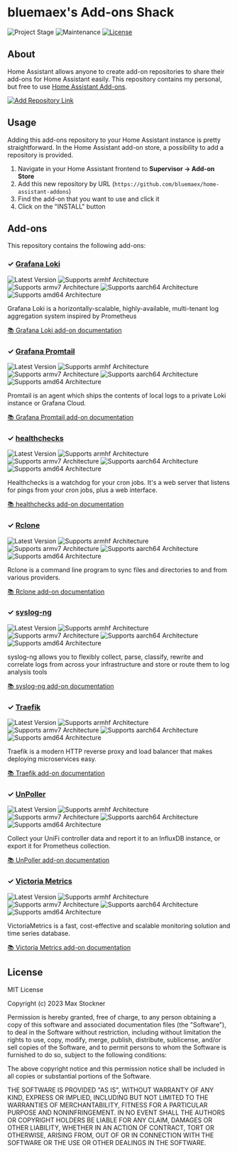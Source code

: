 # bluemaex's Add-ons Shack

![Project Stage][project-stage-shield]
![Maintenance][maintenance-shield]
[![License][license-shield]](LICENSE.md)

## About

Home Assistant allows anyone to create add-on repositories to share their
add-ons for Home Assistant easily. This repository contains my personal,
but free to use [Home Assistant Add-ons][ha-addons].

[![Add Repository Link][add-repository-image]][add-repository-button]

## Usage

Adding this add-ons repository to your Home Assistant instance is pretty
straightforward. In the Home Assistant add-on store, a possibility to
add a repository is provided.

1. Navigate in your Home Assistant frontend to **Supervisor -> Add-on Store**
1. Add this new repository by URL (`https://github.com/bluemaex/home-assistant-addons`)
1. Find the add-on that you want to use and click it
1. Click on the "INSTALL" button

## Add-ons

This repository contains the following add-ons:

### &#10003; [Grafana Loki][addon-grafana-loki]

![Latest Version][grafana-loki-version-shield]
![Supports armhf Architecture][grafana-loki-armhf-shield]
![Supports armv7 Architecture][grafana-loki-armv7-shield]
![Supports aarch64 Architecture][grafana-loki-aarch64-shield]
![Supports amd64 Architecture][grafana-loki-amd64-shield]

Grafana Loki is a horizontally-scalable, highly-available, multi-tenant log aggregation system inspired by Prometheus

[:books: Grafana Loki add-on documentation][addon-doc-grafana-loki]

### &#10003; [Grafana Promtail][addon-grafana-promtail]

![Latest Version][grafana-promtail-version-shield]
![Supports armhf Architecture][grafana-promtail-armhf-shield]
![Supports armv7 Architecture][grafana-promtail-armv7-shield]
![Supports aarch64 Architecture][grafana-promtail-aarch64-shield]
![Supports amd64 Architecture][grafana-promtail-amd64-shield]

Promtail is an agent which ships the contents of local logs to a private Loki instance or Grafana Cloud.

[:books: Grafana Promtail add-on documentation][addon-doc-grafana-promtail]

### &#10003; [healthchecks][addon-healthchecks]

![Latest Version][healthchecks-version-shield]
![Supports armhf Architecture][healthchecks-armhf-shield]
![Supports armv7 Architecture][healthchecks-armv7-shield]
![Supports aarch64 Architecture][healthchecks-aarch64-shield]
![Supports amd64 Architecture][healthchecks-amd64-shield]

Healthchecks is a watchdog for your cron jobs.
It's a web server that listens for pings from your cron jobs, plus a web interface.

[:books: healthchecks add-on documentation][addon-doc-healthchecks]

### &#10003; [Rclone][addon-rclone]

![Latest Version][rclone-version-shield]
![Supports armhf Architecture][rclone-armhf-shield]
![Supports armv7 Architecture][rclone-armv7-shield]
![Supports aarch64 Architecture][rclone-aarch64-shield]
![Supports amd64 Architecture][rclone-amd64-shield]

Rclone is a command line program to sync files and directories to and
from various providers.

[:books: Rclone add-on documentation][addon-doc-rclone]

### &#10003; [syslog-ng][addon-syslog-ng]

![Latest Version][syslog-ng-version-shield]
![Supports armhf Architecture][syslog-ng-armhf-shield]
![Supports armv7 Architecture][syslog-ng-armv7-shield]
![Supports aarch64 Architecture][syslog-ng-aarch64-shield]
![Supports amd64 Architecture][syslog-ng-amd64-shield]

syslog-ng allows you to flexibly collect, parse, classify, rewrite
and correlate logs from across your infrastructure and store or route
them to log analysis tools

[:books: syslog-ng add-on documentation][addon-doc-syslog-ng]

### &#10003; [Traefik][addon-traefik]

![Latest Version][traefik-version-shield]
![Supports armhf Architecture][traefik-armhf-shield]
![Supports armv7 Architecture][traefik-armv7-shield]
![Supports aarch64 Architecture][traefik-aarch64-shield]
![Supports amd64 Architecture][traefik-amd64-shield]

Traefik is a modern HTTP reverse proxy and load balancer that makes deploying
microservices easy.

[:books: Traefik add-on documentation][addon-doc-traefik]

### &#10003; [UnPoller][addon-unpoller]

![Latest Version][unpoller-version-shield]
![Supports armhf Architecture][unpoller-armhf-shield]
![Supports armv7 Architecture][unpoller-armv7-shield]
![Supports aarch64 Architecture][unpoller-aarch64-shield]
![Supports amd64 Architecture][unpoller-amd64-shield]

Collect your UniFi controller data and report it to an InfluxDB instance, or export it for Prometheus collection.

[:books: UnPoller add-on documentation][addon-doc-unpoller]

### &#10003; [Victoria Metrics][addon-victoriametrics]

![Latest Version][victoriametrics-version-shield]
![Supports armhf Architecture][victoriametrics-armhf-shield]
![Supports armv7 Architecture][victoriametrics-armv7-shield]
![Supports aarch64 Architecture][victoriametrics-aarch64-shield]
![Supports amd64 Architecture][victoriametrics-amd64-shield]

VictoriaMetrics is a fast, cost-effective and scalable monitoring solution and time series database.

[:books: Victoria Metrics add-on documentation][addon-doc-victoriametrics]


## License

MIT License

Copyright (c) 2023 Max Stockner

Permission is hereby granted, free of charge, to any person obtaining a copy
of this software and associated documentation files (the "Software"), to deal
in the Software without restriction, including without limitation the rights
to use, copy, modify, merge, publish, distribute, sublicense, and/or sell
copies of the Software, and to permit persons to whom the Software is
furnished to do so, subject to the following conditions:

The above copyright notice and this permission notice shall be included in all
copies or substantial portions of the Software.

THE SOFTWARE IS PROVIDED "AS IS", WITHOUT WARRANTY OF ANY KIND, EXPRESS OR
IMPLIED, INCLUDING BUT NOT LIMITED TO THE WARRANTIES OF MERCHANTABILITY,
FITNESS FOR A PARTICULAR PURPOSE AND NONINFRINGEMENT. IN NO EVENT SHALL THE
AUTHORS OR COPYRIGHT HOLDERS BE LIABLE FOR ANY CLAIM, DAMAGES OR OTHER
LIABILITY, WHETHER IN AN ACTION OF CONTRACT, TORT OR OTHERWISE, ARISING FROM,
OUT OF OR IN CONNECTION WITH THE SOFTWARE OR THE USE OR OTHER DEALINGS IN THE
SOFTWARE.

[add-repository-button]: https://my.home-assistant.io/redirect/supervisor_add_addon_repository/?repository_url=https://github.com/bluemaex/home-assistant-addons
[ha-addons]: https://www.home-assistant.io/addons/
[add-repository-image]: https://my.home-assistant.io/badges/supervisor_add_addon_repository.svg
[license-shield]: https://img.shields.io/github/license/bluemaex/home-assistant-addons.svg
[maintenance-shield]: https://img.shields.io/maintenance/yes/2023.svg
[project-stage-shield]: https://img.shields.io/badge/project%20stage-production%20ready-brightgreen.svg
[addon-grafana-loki]: https://github.com/bluemaex/home-assistant-addons/tree/grafana-loki-3.0.6
[addon-doc-grafana-loki]: https://github.com/bluemaex/home-assistant-addons/blob/grafana-loki-3.0.6/README.md
[grafana-loki-version-shield]: https://img.shields.io/badge/version-3.0.6-blue.svg
[grafana-loki-aarch64-shield]: https://img.shields.io/badge/aarch64-yes-green.svg
[grafana-loki-amd64-shield]: https://img.shields.io/badge/amd64-yes-green.svg
[grafana-loki-armhf-shield]: https://img.shields.io/badge/armhf-no-red.svg
[grafana-loki-armv7-shield]: https://img.shields.io/badge/armv7-no-red.svg
[addon-grafana-promtail]: https://github.com/bluemaex/home-assistant-addons/tree/grafana-promtail-3.0.6
[addon-doc-grafana-promtail]: https://github.com/bluemaex/home-assistant-addons/blob/grafana-promtail-3.0.6/README.md
[grafana-promtail-version-shield]: https://img.shields.io/badge/version-3.0.6-blue.svg
[grafana-promtail-aarch64-shield]: https://img.shields.io/badge/aarch64-yes-green.svg
[grafana-promtail-amd64-shield]: https://img.shields.io/badge/amd64-yes-green.svg
[grafana-promtail-armhf-shield]: https://img.shields.io/badge/armhf-no-red.svg
[grafana-promtail-armv7-shield]: https://img.shields.io/badge/armv7-no-red.svg
[addon-healthchecks]: https://github.com/bluemaex/home-assistant-addons/tree/healthchecks-3.1.0
[addon-doc-healthchecks]: https://github.com/bluemaex/home-assistant-addons/blob/healthchecks-3.1.0/README.md
[healthchecks-version-shield]: https://img.shields.io/badge/version-3.1.0-blue.svg
[healthchecks-aarch64-shield]: https://img.shields.io/badge/aarch64-yes-green.svg
[healthchecks-amd64-shield]: https://img.shields.io/badge/amd64-yes-green.svg
[healthchecks-armhf-shield]: https://img.shields.io/badge/armhf-no-red.svg
[healthchecks-armv7-shield]: https://img.shields.io/badge/armv7-no-red.svg
[addon-rclone]: https://github.com/bluemaex/home-assistant-addons/tree/rclone-3.1.4
[addon-doc-rclone]: https://github.com/bluemaex/home-assistant-addons/blob/rclone-3.1.4/README.md
[rclone-version-shield]: https://img.shields.io/badge/version-3.1.4-blue.svg
[rclone-aarch64-shield]: https://img.shields.io/badge/aarch64-yes-green.svg
[rclone-amd64-shield]: https://img.shields.io/badge/amd64-yes-green.svg
[rclone-armhf-shield]: https://img.shields.io/badge/armhf-no-red.svg
[rclone-armv7-shield]: https://img.shields.io/badge/armv7-yes-green.svg
[addon-syslog-ng]: https://github.com/bluemaex/home-assistant-addons/tree/syslog-ng-5.0.3
[addon-doc-syslog-ng]: https://github.com/bluemaex/home-assistant-addons/blob/syslog-ng-5.0.3/README.md
[syslog-ng-version-shield]: https://img.shields.io/badge/version-5.0.3-blue.svg
[syslog-ng-aarch64-shield]: https://img.shields.io/badge/aarch64-yes-green.svg
[syslog-ng-amd64-shield]: https://img.shields.io/badge/amd64-yes-green.svg
[syslog-ng-armhf-shield]: https://img.shields.io/badge/armhf-no-red.svg
[syslog-ng-armv7-shield]: https://img.shields.io/badge/armv7-no-red.svg
[addon-traefik]: https://github.com/bluemaex/home-assistant-addons/tree/traefik-4.2.4
[addon-doc-traefik]: https://github.com/bluemaex/home-assistant-addons/blob/traefik-4.2.4/README.md
[traefik-version-shield]: https://img.shields.io/badge/version-4.2.4-blue.svg
[traefik-aarch64-shield]: https://img.shields.io/badge/aarch64-yes-green.svg
[traefik-amd64-shield]: https://img.shields.io/badge/amd64-yes-green.svg
[traefik-armhf-shield]: https://img.shields.io/badge/armhf-no-red.svg
[traefik-armv7-shield]: https://img.shields.io/badge/armv7-yes-green.svg
[addon-unpoller]: https://github.com/bluemaex/home-assistant-addons/tree/unpoller-3.0.10
[addon-doc-unpoller]: https://github.com/bluemaex/home-assistant-addons/blob/unpoller-3.0.10/README.md
[unpoller-version-shield]: https://img.shields.io/badge/version-3.0.10-blue.svg
[unpoller-aarch64-shield]: https://img.shields.io/badge/aarch64-yes-green.svg
[unpoller-amd64-shield]: https://img.shields.io/badge/amd64-yes-green.svg
[unpoller-armhf-shield]: https://img.shields.io/badge/armhf-no-red.svg
[unpoller-armv7-shield]: https://img.shields.io/badge/armv7-yes-green.svg
[addon-victoriametrics]: https://github.com/bluemaex/home-assistant-addons/tree/victoriametrics-2.0.4
[addon-doc-victoriametrics]: https://github.com/bluemaex/home-assistant-addons/blob/victoriametrics-2.0.4/README.md
[victoriametrics-version-shield]: https://img.shields.io/badge/version-2.0.4-blue.svg
[victoriametrics-aarch64-shield]: https://img.shields.io/badge/aarch64-yes-green.svg
[victoriametrics-amd64-shield]: https://img.shields.io/badge/amd64-yes-green.svg
[victoriametrics-armhf-shield]: https://img.shields.io/badge/armhf-no-red.svg
[victoriametrics-armv7-shield]: https://img.shields.io/badge/armv7-yes-green.svg
